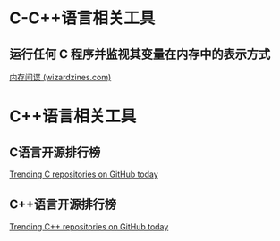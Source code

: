 # C-C++语言相关工具

## 运行任何 C 程序并监视其变量在内存中的表示方式

[内存间谍 (wizardzines.com)](https://memory-spy.wizardzines.com/game)

# C++语言相关工具



## C语言开源排行榜

[Trending C repositories on GitHub today](https://github.com/trending/c?since=daily)

## C++语言开源排行榜

[Trending C++ repositories on GitHub today](https://github.com/trending/c++?since=daily)
